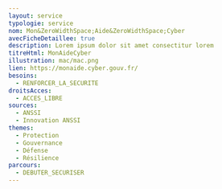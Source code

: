 ```yaml
---
layout: service
typologie: service
nom: Mon&ZeroWidthSpace;Aide&ZeroWidthSpace;Cyber
avecFicheDetaillee: true
description: Lorem ipsum dolor sit amet consectitur lorem
titreHtml: MonAideCyber
illustration: mac/mac.png
lien: https://monaide.cyber.gouv.fr/
besoins:
  - RENFORCER_LA_SECURITE
droitsAcces:
  - ACCES_LIBRE
sources:
  - ANSSI
  - Innovation ANSSI
themes:
  - Protection
  - Gouvernance
  - Défense
  - Résilience
parcours:
  - DEBUTER_SECURISER
---
```


